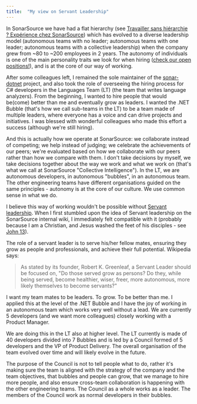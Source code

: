 ```yaml
---
title:  "My view on Servant Leadership"
---
```


In SonarSource we have had a flat hierarchy (see [Travailler sans hiérarchie ? Expérience chez SonarSource](https://www.youtube.com/watch?v=vkvi6wfih58)) which has evolved to a diverse leadership model (autonomous teams with no leader; autonomous teams with one leader; autonomous teams with a collective leadership) when the company grew from ~80 to ~200 employees in 2 years. The autonomy of individuals is one of the main personality traits we look for when hiring ([check our open positions!](https://www.sonarsource.com/company/jobs/)), and is at the core of our way of working.

After some colleagues left, I remained the sole maintainer of the [sonar-dotnet](https://github.com/SonarSource/sonar-dotnet) project, and also took the role of overseeing the hiring process for C# developers in the Languages Team (LT) (the team that writes language analyzers). From the beginning, I wanted to hire people that would be(come) better than me and eventually grow as leaders. I wanted the .NET Bubble (that's how we call sub-teams in the LT) to be a team made of multiple leaders, where everyone has a voice and can drive projects and initiatives. I was blessed with wonderful colleagues who made this effort a success (although we're still hiring).

And this is actually how we operate at SonarSource: we collaborate instead of competing; we help instead of judging; we celebrate the achievements of our peers; we're evaluated based on how we collaborate with our peers rather than how we compare with them. I don't take decisions by myself, we take decisions together about the way we work and what we work on (that's what we call at SonarSource "Collective Intelligence"). In the LT, we are autonomous developers, in autonomous "bubbles", in an autonomous team. The other engineering teams have different organisations guided on the same principles - autonomy is at the core of our culture. We use common sense in what we do.

I believe this way of working wouldn't be possible without [Servant leadership](https://en.wikipedia.org/wiki/Servant_leadership). When I first stumbled upon the idea of Servant leadership on the SonarSource internal wiki, I immediately felt compatible with it (probably because I am a Christian, and Jesus washed the feet of his disciples - see [John 13](https://www.biblegateway.com/passage/?search=John+13&version=KJV)).

The role of a servant leader is to serve his/her fellow mates, ensuring they grow as people and professionals, and achieve their full potential. Wikipedia says:

> As stated by its founder, Robert K. Greenleaf, a Servant Leader should be focused on, "Do those served grow as persons? Do they, while being served, become healthier, wiser, freer, more autonomous, more likely themselves to become servants?"

I want my team mates to be leaders. To grow. To be better than me. I applied this at the level of the .NET Bubble and I have the joy of working in an autonomous team which works very well without a lead. We are currently 5 developers (and we want more colleagues) closely working with a Product Manager.

We are doing this in the LT also at higher level. The LT currently is made of 40 developers divided into 7 Bubbles and is led by a Council formed of 5 developers and the VP of Product Delivery. The overall organisation of the team evolved over time and will likely evolve in the future.

The purpose of the Council is not to tell people what to do, rather it's making sure the team is aligned with the strategy of the company and the team objectives, that bubbles and people can grow, that we manage to hire more people, and also ensure cross-team collaboration is happening with the other engineering teams. The Council as a whole works as a leader. The members of the Council work as normal developers in their bubbles.
